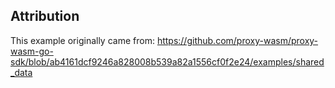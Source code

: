 ## Attribution

This example originally came from:
https://github.com/proxy-wasm/proxy-wasm-go-sdk/blob/ab4161dcf9246a828008b539a82a1556cf0f2e24/examples/shared_data
